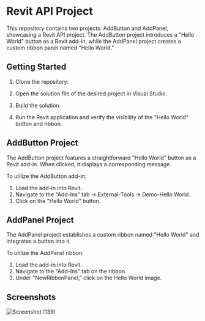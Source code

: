 # Revit API Project

This repository contains two projects: AddButton and AddPanel, showcasing a Revit API project. The AddButton project introduces a "Hello World" button as a Revit add-in, while the AddPanel project creates a custom ribbon panel named "Hello World."

## Getting Started

1. Clone the repository:


2. Open the solution file of the desired project in Visual Studio.

3. Build the solution.

4. Run the Revit application and verify the visibility of the "Hello World" button and ribbon.

## AddButton Project

The AddButton project features a straightforward "Hello World" button as a Revit add-in. When clicked, it displays a corresponding message.

To utilize the AddButton add-in:
1. Load the add-in into Revit.
2. Navigate to the "Add-Ins" tab -> External-Tools -> Demo-Hello World.
3. Click on the "Hello World" button.

## AddPanel Project

The AddPanel project establishes a custom ribbon named "Hello World" and integrates a button into it.

To utilize the AddPanel ribbon:
1. Load the add-in into Revit.
2. Navigate to the "Add-Ins" tab on the ribbon.
3. Under "NewRibbonPanel," click on the Hello World image.

## Screenshots
![Screenshot (139)](https://github.com/divyaansh0105/RevitAPI/assets/158050858/34256509-565d-4e26-9a1d-61a2a3bd7e94)


